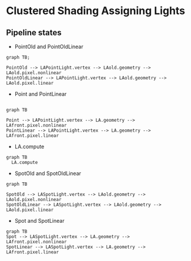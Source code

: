 # Clustered Shading Assigning Lights
## Pipeline states

* PointOld and PointOldLinear
```mermaid
graph TB;

PointOld --> LAPointLight.vertex --> LAold.geometry --> LAold.pixel.nonlinear
PointOldLinear --> LAPointLight.vertex --> LAold.geometry --> LAold.pixel.linear

```
* Point and PointLinear
```mermaid

graph TB

Point --> LAPointLight.vertex --> LA.geometry --> LAfront.pixel.nonlinear
PointLinear --> LAPointLight.vertex --> LA.geometry --> LAfront.pixel.linear

```

* LA.compute
```mermaid
graph TB
  LA.compute

```

* SpotOld and SpotOldLinear
```mermaid
graph TB

SpotOld --> LASpotLight.vertex --> LAold.geometry --> LAold.pixel.nonlinear
SpotOldLinear --> LASpotLight.vertex --> LAold.geometry --> LAold.pixel.linear

```

* Spot and SpotLinear
```mermaid
graph TB
Spot --> LASpotLight.vertex --> LA.geometry --> LAfront.pixel.nonlinear
SpotLinear --> LASpotLight.vertex --> LA.geometry --> LAfront.pixel.linear

```
